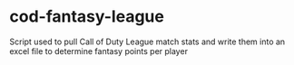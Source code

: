 # cod-fantasy-league
Script used to pull Call of Duty League match stats and write them into an excel file to determine fantasy points per player
